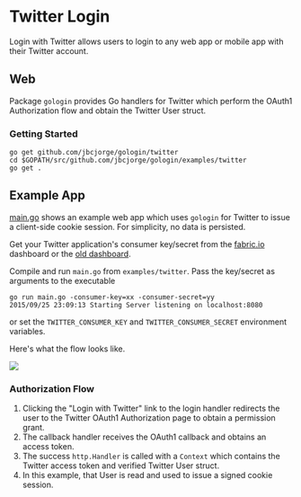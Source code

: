 
# Twitter Login

Login with Twitter allows users to login to any web app or mobile app with their Twitter account.

## Web

Package `gologin` provides Go handlers for Twitter which perform the OAuth1 Authorization flow and obtain the Twitter User struct.

### Getting Started

    go get github.com/jbcjorge/gologin/twitter
    cd $GOPATH/src/github.com/jbcjorge/gologin/examples/twitter
    go get .

## Example App

[main.go](main.go) shows an example web app which uses `gologin` for Twitter to issue a client-side cookie session. For simplicity, no data is persisted.

Get your Twitter application's consumer key/secret from the [fabric.io](https://fabric.io) dashboard or the [old dashboard](https://apps.twitter.com/).

Compile and run `main.go` from `examples/twitter`. Pass the key/secret as arguments to the executable

    go run main.go -consumer-key=xx -consumer-secret=yy
    2015/09/25 23:09:13 Starting Server listening on localhost:8080

or set the `TWITTER_CONSUMER_KEY` and `TWITTER_CONSUMER_SECRET` environment variables.

Here's what the flow looks like.

<img src="https://storage.googleapis.com/dghubble/twitter-web-login.gif">

### Authorization Flow

1. Clicking the "Login with Twitter" link to the login handler redirects the user to the Twitter OAuth1 Authorization page to obtain a permission grant.
2. The callback handler receives the OAuth1 callback and obtains an access token.
3. The success `http.Handler` is called with a `Context` which contains the Twitter access token and verified Twitter User struct.
4. In this example, that User is read and used to issue a signed cookie session.

